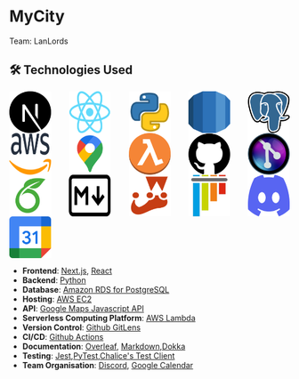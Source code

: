 # MyCity
Team: LanLords

## 🛠️ Technologies Used

<div style="display: flex; justify-content: space-between; flex-wrap: wrap;">
  <img src="/images/icon_nextjs.png" alt="Next.js" width="75" height="75" />
  <img src="/images/icon_react.png" alt="Next.js" width="75" height="75" />
  <img src="/images/icon_python.png" alt="Next.js" width="75" height="75" />
  <img src="/images/icon_amazonrds.png" alt="Next.js" width="75" height="75" />
  <img src="/images/icon_postgresql.png" alt="Next.js" width="75" height="75" />
</div>

<div style="display: flex; justify-content: space-between; flex-wrap: wrap;">
  <img src="/images/icon_aws.png" alt="Next.js" width="75" height="75" />
  <img src="/images/icon_googlemapsapi.png" alt="Next.js" width="75" height="75" />
  <img src="/images/icon_lambda.png" alt="Next.js" width="75" height="75" />
  <img src="/images/icon_github.png" alt="Next.js" width="75" height="75" />
  <img src="/images/icon_gitlens.png" alt="Next.js" width="75" height="75" />
</div>

<div style="display: flex; justify-content: space-between; flex-wrap: wrap;">
  <img src="/images/icon_overleaf.png" alt="Next.js" width="75" height="75" />
  <img src="/images/icon_markdown.png" alt="Next.js" width="75" height="75" />  
  <img src="/images/icon_jest.png" alt="Next.js" width="75" height="75" />
  <img src="/images/icon_pytest.png" alt="Next.js" width="75" height="75" />
  <img src="/images/icon_discord.png" alt="Next.js" width="75" height="75" />
</div>

<div style="display: flex; justify-content: space-between; flex-wrap: wrap;">
  <img src="/images/icon_googlecalendar.png" alt="Next.js" width="75" height="75" />
</div>


- **Frontend**: [Next.js](https://nextjs.org/), [React](https://reactjs.org/)
- **Backend**: [Python](https://www.python.org/)
- **Database**: [Amazon RDS for PostgreSQL](https://aws.amazon.com/rds/)
- **Hosting**: [AWS EC2](https://aws.amazon.com/ec2/)
- **API**: [Google Maps Javascript API](https://developers.google.com/maps/documentation/javascript/overview)
- **Serverless Computing Platform**: [AWS Lambda](https://aws.amazon.com/lambda/)
- **Version Control**: [Github GitLens](https://www.gitkraken.com/gitlens)
- **CI/CD**: [Github Actions](https://github.com/features/actions)
- **Documentation**: [Overleaf](https://www.overleaf.com/), [Markdown](https://www.markdownguide.org/),[Dokka](https://github.com/Kotlin/dokka)
- **Testing**: [Jest](https://jestjs.io/),[PyTest](https://pytest.org/),[Chalice's Test Client](https://aws.github.io/chalice/topics/testing.html)
- **Team Organisation**: [Discord](https://discord.com/), [Google Calendar](https://calendar.google.com/)

